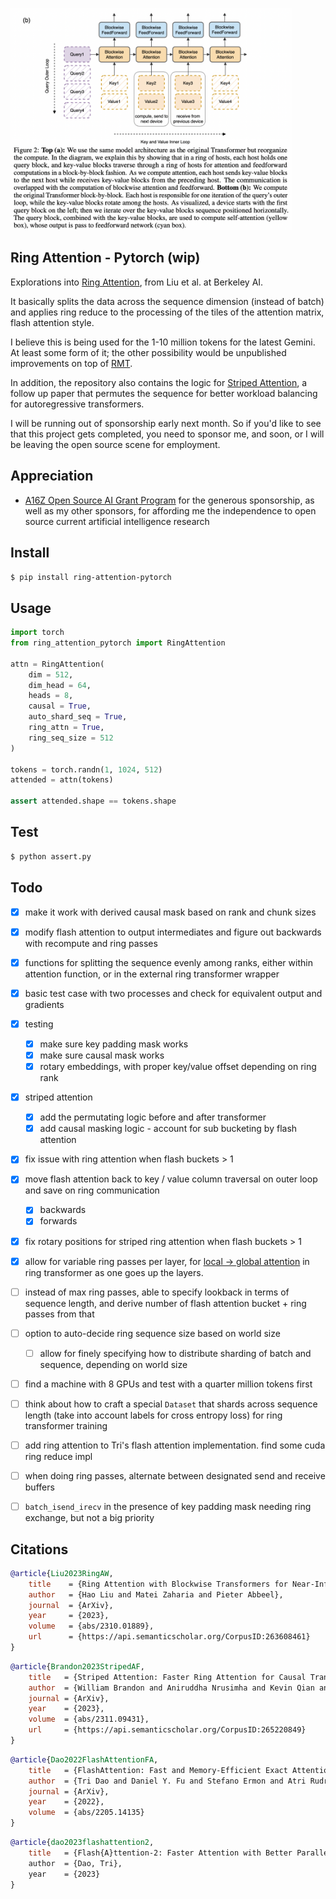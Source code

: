 <img src="./ring.png" width="450px"></img>

## Ring Attention - Pytorch (wip)

Explorations into <a href="https://arxiv.org/abs/2310.01889">Ring Attention</a>, from Liu et al. at Berkeley AI.

It basically splits the data across the sequence dimension (instead of batch) and applies ring reduce to the processing of the tiles of the attention matrix, flash attention style.

I believe this is being used for the 1-10 million tokens for the latest Gemini. At least some form of it; the other possibility would be unpublished improvements on top of <a href="https://github.com/lucidrains/recurrent-memory-transformer-pytorch">RMT</a>.

In addition, the repository also contains the logic for <a href="https://arxiv.org/abs/2311.09431">Striped Attention</a>, a follow up paper that permutes the sequence for better workload balancing for autoregressive transformers.

I will be running out of sponsorship early next month. So if you'd like to see that this project gets completed, you need to sponsor me, and soon, or I will be leaving the open source scene for employment.

## Appreciation

- <a href="https://a16z.com/supporting-the-open-source-ai-community/">A16Z Open Source AI Grant Program</a> for the generous sponsorship, as well as my other sponsors, for affording me the independence to open source current artificial intelligence research

## Install

```bash
$ pip install ring-attention-pytorch
```

## Usage

```python
import torch
from ring_attention_pytorch import RingAttention

attn = RingAttention(
    dim = 512,
    dim_head = 64,
    heads = 8,
    causal = True,
    auto_shard_seq = True,
    ring_attn = True,
    ring_seq_size = 512
)

tokens = torch.randn(1, 1024, 512)
attended = attn(tokens)

assert attended.shape == tokens.shape
```

## Test

```bash
$ python assert.py
```

## Todo

- [x] make it work with derived causal mask based on rank and chunk sizes
- [x] modify flash attention to output intermediates and figure out backwards with recompute and ring passes
- [x] functions for splitting the sequence evenly among ranks, either within attention function, or in the external ring transformer wrapper
- [x] basic test case with two processes and check for equivalent output and gradients
- [x] testing
    - [x] make sure key padding mask works
    - [x] make sure causal mask works
    - [x] rotary embeddings, with proper key/value offset depending on ring rank
- [x] striped attention
    - [x] add the permutating logic before and after transformer
    - [x] add causal masking logic - account for sub bucketing by flash attention
- [x] fix issue with ring attention when flash buckets > 1
- [x] move flash attention back to key / value column traversal on outer loop and save on ring communication
    - [x] backwards
    - [x] forwards
- [x] fix rotary positions for striped ring attention when flash buckets > 1
- [x] allow for variable ring passes per layer, for <a href="https://arxiv.org/abs/2007.03356">local -> global attention</a> in ring transformer as one goes up the layers.

- [ ] instead of max ring passes, able to specify lookback in terms of sequence length, and derive number of flash attention bucket + ring passes from that
- [ ] option to auto-decide ring sequence size based on world size
    - [ ] allow for finely specifying how to distribute sharding of batch and sequence, depending on world size
- [ ] find a machine with 8 GPUs and test with a quarter million tokens first
- [ ] think about how to craft a special `Dataset` that shards across sequence length (take into account labels for cross entropy loss) for ring transformer training
- [ ] add ring attention to Tri's flash attention implementation. find some cuda ring reduce impl
- [ ] when doing ring passes, alternate between designated send and receive buffers
- [ ] `batch_isend_irecv` in the presence of key padding mask needing ring exchange, but not a big priority

## Citations

```bibtex
@article{Liu2023RingAW,
    title    = {Ring Attention with Blockwise Transformers for Near-Infinite Context},
    author   = {Hao Liu and Matei Zaharia and Pieter Abbeel},
    journal  = {ArXiv},
    year     = {2023},
    volume   = {abs/2310.01889},
    url      = {https://api.semanticscholar.org/CorpusID:263608461}
}
```

```bibtex
@article{Brandon2023StripedAF,
    title   = {Striped Attention: Faster Ring Attention for Causal Transformers},
    author  = {William Brandon and Aniruddha Nrusimha and Kevin Qian and Zachary Ankner and Tian Jin and Zhiye Song and Jonathan Ragan-Kelley},
    journal = {ArXiv},
    year    = {2023},
    volume  = {abs/2311.09431},
    url     = {https://api.semanticscholar.org/CorpusID:265220849}
}
```

```bibtex
@article{Dao2022FlashAttentionFA,
    title   = {FlashAttention: Fast and Memory-Efficient Exact Attention with IO-Awareness},
    author  = {Tri Dao and Daniel Y. Fu and Stefano Ermon and Atri Rudra and Christopher R'e},
    journal = {ArXiv},
    year    = {2022},
    volume  = {abs/2205.14135}
}
```

```bibtex
@article{dao2023flashattention2,
    title   = {Flash{A}ttention-2: Faster Attention with Better Parallelism and Work Partitioning,
    author  = {Dao, Tri},
    year    = {2023}
}
```
